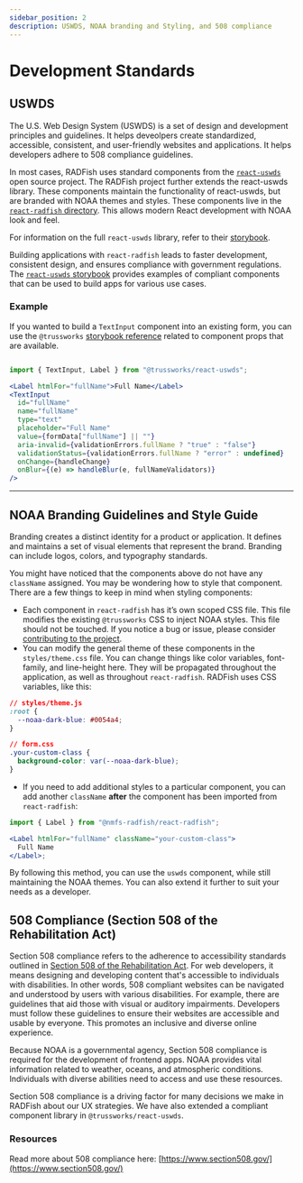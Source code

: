 ```yaml
---
sidebar_position: 2
description: USWDS, NOAA branding and Styling, and 508 compliance
---
```


# Development Standards

## USWDS

The U.S. Web Design System (USWDS) is a set of design and development principles and guidelines. It helps deveolpers create standardized, accessible, consistent, and user-friendly websites and applications. It helps developers adhere to 508 compliance guidelines.

In most cases, RADFish uses standard components from the [`react-uswds`](https://github.com/trussworks/react-uswds) open source project. The RADFish project further extends the react-uswds library. These components maintain the functionality of react-uswds, but are branded with NOAA themes and styles. These components live in the [`react-radfish` directory](https://github.com/NMFS-RADFish/react-components). This allows modern React development with NOAA look and feel.

For information on the full `react-uswds` library, refer to their [storybook](https://trussworks.github.io/react-uswds/?path=/docs/welcome--docs).

Building applications with `react-radfish` leads to faster development, consistent design, and ensures compliance with government regulations. The [`react-uswds` storybook](https://trussworks.github.io/react-uswds/?path=/docs/welcome--docs) provides examples of compliant components that can be used to build apps for various use cases.

<!--
<aside>
If you need another component for your application support, please see `CONTRIBUTING` section (In progress)
</aside>
-->

### Example

If you wanted to build a `TextInput` component into an existing form, you can use the `@trussworks` [storybook reference](https://trussworks.github.io/react-uswds/?path=/docs/components-text-input--docs) related to component props that are available.

```jsx

import { TextInput, Label } from "@trussworks/react-uswds";

<Label htmlFor="fullName">Full Name</Label>
<TextInput
  id="fullName"
  name="fullName"
  type="text"
  placeholder="Full Name"
  value={formData["fullName"] || ""}
  aria-invalid={validationErrors.fullName ? "true" : "false"}
  validationStatus={validationErrors.fullName ? "error" : undefined}
  onChange={handleChange}
  onBlur={(e) => handleBlur(e, fullNameValidators)}
/>
```

---

## NOAA Branding Guidelines and Style Guide

Branding creates a distinct identity for a product or application. It defines and maintains a set of visual elements that represent the brand. Branding can include logos, colors, and typography standards.

You might have noticed that the components above do not have any `className` assigned. You may be wondering how to style that component. There are a few things to keep in mind when styling components:

- Each component in `react-radfish` has it’s own scoped CSS file. This file modifies the existing `@trussworks` CSS to inject NOAA styles. This file should not be touched. If you notice a bug or issue, please consider [contributing to the project](https://nmfs-radfish.github.io/radfish/about/contribute).
- You can modify the general theme of these components in the `styles/theme.css` file. You can change things like color variables, font-family, and line-height here. They will be propagated throughout the application, as well as throughout `react-radfish`. RADFish uses CSS variables, like this:

```css
// styles/theme.js
:root {
  --noaa-dark-blue: #0054a4;
}

// form.css
.your-custom-class {
  background-color: var(--noaa-dark-blue);
}
```

- If you need to add additional styles to a particular component, you can add another `className` **after** the component has been imported from `react-radfish`:

```jsx
import { Label } from "@nmfs-radfish/react-radfish";

<Label htmlFor="fullName" className="your-custom-class">
  Full Name
</Label>;
```

By following this method, you can use the `uswds` component, while still maintaining the NOAA themes. You can also extend it further to suit your needs as a developer.

## 508 Compliance (Section 508 of the Rehabilitation Act)

Section 508 compliance refers to the adherence to accessibility standards outlined in [Section 508 of the Rehabilitation Act](https://www.section508.gov/). For web developers, it means designing and developing content that's accessible to individuals with disabilities. In other words, 508 compliant websites can be navigated and understood by users with various disabilities. For example, there are guidelines that aid those with visual or auditory impairments. Developers must follow these guidelines to ensure their websites are accessible and usable by everyone. This promotes an inclusive and diverse online experience.

Because NOAA is a governmental agency, Section 508 compliance is required for the development of frontend apps. NOAA provides vital information related to weather, oceans, and atmospheric conditions. Individuals with diverse abilities need to access and use these resources.

Section 508 compliance is a driving factor for many decisions we make in RADFish about our UX strategies. We have also extended a compliant component library in `@trussworks/react-uswds`.

### Resources
Read more about 508 compliance here: [https://www.section508.gov/](https://www.section508.gov/)
